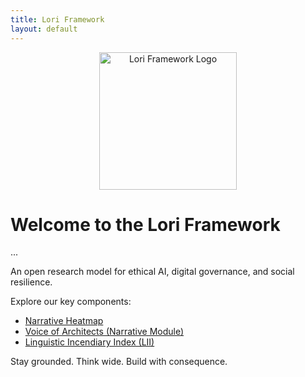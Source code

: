 ```yaml
---
title: Lori Framework
layout: default
---
```


<p align="center">
<img src="logo.png" alt="Lori Framework Logo" width="220">
</p>

# Welcome to the Lori Framework
...

An open research model for ethical AI, digital governance, and social resilience.

Explore our key components:

- [Narrative Heatmap](./assets/images/narrative_heatmap.png)
- [Voice of Architects (Narrative Module)](./narratives/voice_of_architects.md)
- [Linguistic Incendiary Index (LII)](https://github.com/frameworklori/LII-Framework)

Stay grounded. Think wide. Build with consequence.
